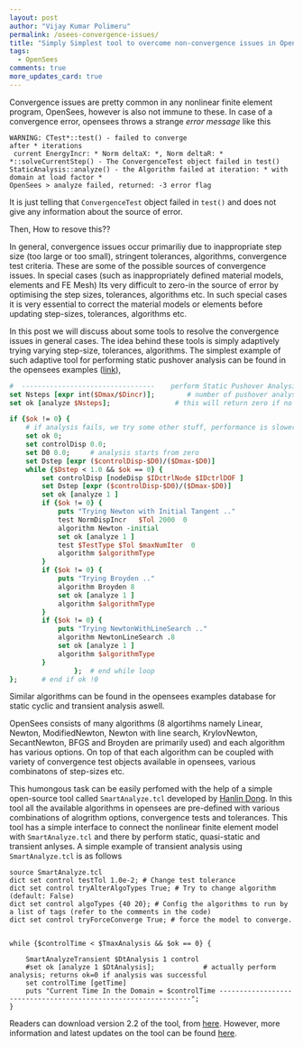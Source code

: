 ```yaml
---
layout: post
author: "Vijay Kumar Polimeru"
permalink: /osees-convergence-issues/
title: "Simply Simplest tool to overcome non-convergence issues in OpenSees"
tags:
  - OpenSees
comments: true
more_updates_card: true
---
```


Convergence issues are pretty common in any nonlinear finite element program, OpenSees, however is also not immune to these. 
In case of a convergence error, opensees throws a strange *error message* like this

```
WARNING: CTest*::test() - failed to converge
after * iterations
 current EnergyIncr: * Norm deltaX: *, Norm deltaR: *
*::solveCurrentStep() - The ConvergenceTest object failed in test()
StaticAnalysis::analyze() - the Algorithm failed at iteration: * with domain at load factor *
OpenSees > analyze failed, returned: -3 error flag
```

It is just telling that `ConvergenceTest` object failed in `test()` and does not give any information about the source of error. 

Then, How to resove this??

In general, convergence issues occur primariliy due to inappropriate step size (too large or too small), stringent tolerances, algorithms, convergence test criteria. 
These are some of the possible sources of convergence issues. In special cases (such as inappropriately defined material models, elements and FE Mesh) Its very difficult 
to zero-in the source of error by optimising the step sizes, tolerances, algorithms etc. In such special cases it is very essential to correct the material models or 
elements before updating step-sizes, tolerances, algorithms etc. 

In this post we will discuss about some tools to resolve the convergence issues in general cases. The idea behind these tools is simply adaptively trying varying step-size, tolerances, 
algorithms. The simplest example of such adaptive tool for performing static pushover analysis can be found in the opensees examples ([link](https://opensees.berkeley.edu/wiki/images/7/70/Ex3.Canti2D.analyze.Static.Push.tcl)), 

```tcl
#  ---------------------------------    perform Static Pushover Analysis
set Nsteps [expr int($Dmax/$Dincr)];        # number of pushover analysis steps
set ok [analyze $Nsteps];                # this will return zero if no convergence problems were encountered

if {$ok != 0} {      
	# if analysis fails, we try some other stuff, performance is slower inside this loop
	set ok 0;
	set controlDisp 0.0;
	set D0 0.0;		# analysis starts from zero
	set Dstep [expr ($controlDisp-$D0)/($Dmax-$D0)]
	while {$Dstep < 1.0 && $ok == 0} {	
		set controlDisp [nodeDisp $IDctrlNode $IDctrlDOF ]
		set Dstep [expr ($controlDisp-$D0)/($Dmax-$D0)]
		set ok [analyze 1 ]
		if {$ok != 0} {
			puts "Trying Newton with Initial Tangent .."
			test NormDispIncr   $Tol 2000  0
			algorithm Newton -initial
			set ok [analyze 1 ]
			test $TestType $Tol $maxNumIter  0
			algorithm $algorithmType
		}
		if {$ok != 0} {
			puts "Trying Broyden .."
			algorithm Broyden 8
			set ok [analyze 1 ]
			algorithm $algorithmType
		}
		if {$ok != 0} {
			puts "Trying NewtonWithLineSearch .."
			algorithm NewtonLineSearch .8
			set ok [analyze 1 ]
			algorithm $algorithmType
		}
				};	# end while loop
};      # end if ok !0

```

Similar algorithms can be found in the opensees examples database for static cyclic and transient analysis aswell. 

OpenSees consists of many algorithms (8 algortihms namely Linear, Newton, ModifiedNewton, Newton with line search, KrylovNewton, SecantNewton, BFGS and Broyden are primarily used) and each algorithm 
has various options. On top of that each algorithm can be coupled with variety of convergence test objects available in opensees, various combinatons of step-sizes etc.

This humongous task can be easily perfomed with the help of a simple open-source tool called `SmartAnalyze.tcl` developed by [Hanlin Dong](http://www.hanlindong.com/en/2019/opensees-converge/).
In this tool all the available algorithms in opensees are pre-defined with various combinations of alogrithm options, convergence tests and tolerances.
This tool has a simple interface to connect the nonlinear finite element model with `SmartAnalyze.tcl` and there by perform static, quasi-static and transient anlyses. 
A simple example of transient analysis using `SmartAnalyze.tcl` is as follows

```
source SmartAnalyze.tcl
dict set control testTol 1.0e-2; # Change test tolerance
dict set control tryAlterAlgoTypes True; # Try to change algorithm (default: False)
dict set control algoTypes {40 20}; # Config the algorithms to run by a list of tags (refer to the comments in the code)
dict set control tryForceConverge True; # force the model to converge.


while {$controlTime < $TmaxAnalysis && $ok == 0} { 

	SmartAnalyzeTransient $DtAnalysis 1 control
	#set ok [analyze 1 $DtAnalysis];			# actually perform analysis; returns ok=0 if analysis was successful
	set controlTime [getTime]
	puts "Current Time In the Domain = $controlTime ---------------------------------------------------------------";
}

```

Readers can download version 2.2 of the tool, from [here](https://forms.gle/xDTXbCzkvg2w1Rz1A). However, more information and latest updates on the tool
can be found [here](http://www.hanlindong.com/en/2019/opensees-converge/).
